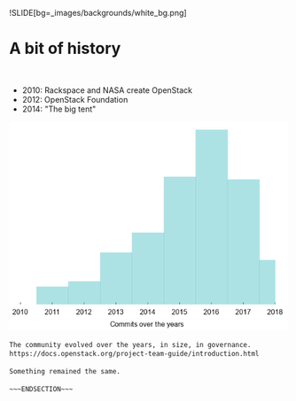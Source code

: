 !SLIDE[bg=_images/backgrounds/white_bg.png]

# A bit of history

&nbsp;

* 2010: Rackspace and NASA create OpenStack
* 2012: OpenStack Foundation
* 2014: "The big tent"

![.underlay commits](../_images/commits.png)


~~~SECTION:notes~~~
The community evolved over the years, in size, in governance.
https://docs.openstack.org/project-team-guide/introduction.html

Something remained the same.

~~~ENDSECTION~~~

